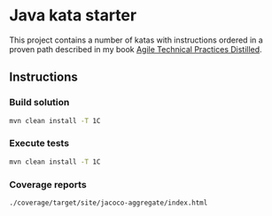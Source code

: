 # Java kata starter

This project contains a number of katas with instructions ordered in a proven path described in my
book [Agile Technical Practices Distilled](https://leanpub.com/agiletechnicalpracticesdistilled).

## Instructions

### Build solution

```sh
mvn clean install -T 1C
```

### Execute tests

```sh
mvn clean install -T 1C
```

### Coverage reports

```sh
./coverage/target/site/jacoco-aggregate/index.html
```
